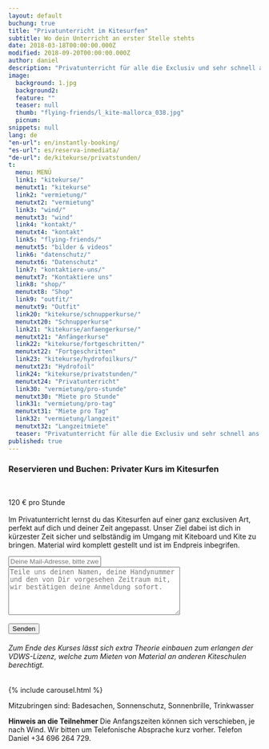 ```yaml
---
layout: default
buchung: true
title: "Privatunterricht im Kitesurfen"
subtitle: Wo dein Unterricht an erster Stelle stehts
date: 2018-03-18T00:00:00.000Z
modified: 2018-09-20T00:00:00.000Z
author: daniel
description: "Privatunterricht für alle die Exclusiv und sehr schnell ans Ziel wollen"
image: 
  background: 1.jpg
  background2:
  feature: ""
  teaser: null
  thumb: "flying-friends/l_kite-mallorca_038.jpg"
  picnum: 
snippets: null
lang: de
"en-url": en/instantly-booking/
"es-url": es/reserva-inmediata/
"de-url": de/kitekurse/privatstunden/
t: 
  menu: MENÜ
  link1: "kitekurse/"
  menutxt1: "kitekurse"
  link2: "vermietung/"
  menutxt2: "vermietung"
  link3: "wind/"
  menutxt3: "wind"
  link4: "kontakt/"
  menutxt4: "kontakt"
  link5: "flying-friends/"
  menutxt5: "bilder & videos"
  link6: "datenschutz/"
  menutxt6: "Datenschutz"
  link7: "kontaktiere-uns/"
  menutxt7: "Kontaktiere uns"
  link8: "shop/"
  menutxt8: "Shop"
  link9: "outfit/"
  menutxt9: "Outfit"
  link20: "kitekurse/schnupperkurse/"
  menutxt20: "Schnupperkurse"
  link21: "kitekurse/anfaengerkurse/"
  menutxt21: "Anfängerkurse"
  link22: "kitekurse/fortgeschritten/"
  menutxt22: "Fortgeschritten"
  link23: "kitekurse/hydrofoilkurs/"
  menutxt23: "Hydrofoil"
  link24: "kitekurse/privatstunden/"
  menutxt24: "Privatunterricht"
  link30: "vermietung/pro-stunde"
  menutxt30: "Miete pro Stunde"
  link31: "vermietung/pro-tag"
  menutxt31: "Miete pro Tag"
  link32: "vermietung/langzeit"
  menutxt32: "Langzeitmiete"
  teaser: "Privatunterricht für alle die Exclusiv und sehr schnell ans Ziel wollen"
published: true
---
```


<div id="bookingKitContainer"></div>
<script src="https://eu5.bookingkit.de/bkscript.js.php?cw=a03e5048263685b2ea6fd19deb2b34a8&e=2b2a109f437c0eb21de3e8796a20792a"></script>
<noscript><h3>Reservieren und Buchen: Privater Kurs im Kitesurfen</h3>
<br>
 
120 € pro Stunde<br><br>
<span>Im Privatunterricht lernst du das Kitesurfen auf einer ganz exclusiven Art, perfekt auf dich und deiner Zeit angepasst. Unser Ziel dabei ist dich in kürzester Zeit sicher und selbständig im Umgang mit Kiteboard und Kite zu bringen. Material wird komplett gestellt und ist im Endpreis inbegrifen.</span>
<div class="item">
<form method="POST" action="https://formspree.io/team@kite-mallorca.com">
  <input type="email" name="_replyto" placeholder="Deine Mail-Adresse, bitte zweimal kontrolieren" required>
  <input type="hidden" name="_subject" value="Reservierungsanfrage für Privatstunden im Kitesurfen">
  <textarea name="body" cols="40" rows="6" placeholder="Teile uns deinen Namen, deine Handynummer und den von Dir vorgesehen Zeitraum mit, wir bestätigen deine Anmeldung sofort."></textarea>
  <span></span><br><br>
  <input type="hidden" name="_next" value="{{ site.url }}/de/danke">
  <input type="submit" value="Senden">
</form>
</div>
<H6>
Zum Ende des Kurses lässt sich extra Theorie einbauen zum erlangen der VDWS-Lizenz, welche zum Mieten von Material an anderen Kiteschulen berechtigt.</H6>

{% include carousel.html %}

<span>Mitzubringen sind:
Badesachen, Sonnenschutz, Sonnenbrille, Trinkwasser</span><br>

<span><strong>Hinweis an die Teilnehmer</strong>
Die Anfangszeiten können sich verschieben, je nach Wind. Wir bitten um Telefonische Absprache kurz vorher. Telefon Daniel +34 696 264 729.</span><br><br><br><br>
</noscript>